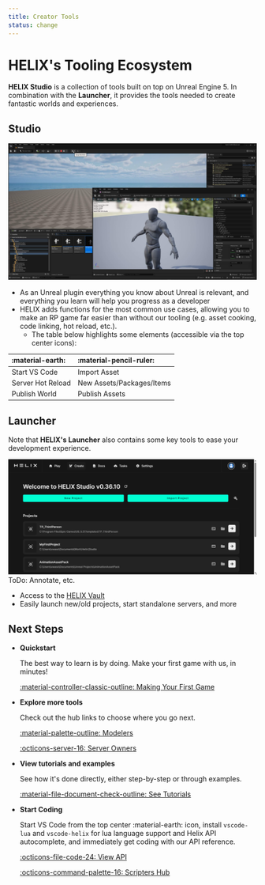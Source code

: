 ```yaml
---
title: Creator Tools
status: change
---
```


# HELIX's Tooling Ecosystem

**HELIX Studio** is a collection of tools built on top on Unreal Engine 5. In combination with the **Launcher**, it provides the tools needed to create fantastic worlds and experiences.

## Studio

![](../_images/getting_started/StudioSpam.jpg)

- As an Unreal plugin everything you know about Unreal is relevant, and everything you learn will help you progress as a developer
- HELIX adds functions for the most common use cases, allowing you to make an RP game far easier than without our tooling (e.g. asset cooking, code linking, hot reload, etc.).
    - The table below highlights some elements (accessible via the top center icons):

| :material-earth:  | :material-pencil-ruler: |
|:------------------|:-----|
| Start VS Code     | Import Asset |
| Server Hot Reload | New Assets/Packages/Items|
| Publish World     | Publish Assets |

## Launcher

Note that **HELIX's Launcher** also contains some key tools to ease your development experience.

![](../_images/getting_started/HELIXLauncher.png)
ToDo: Annotate, etc.

- Access to the [HELIX Vault](https://hub.helixgame.com/)
- Easily launch new/old projects, start standalone servers, and more

## Next Steps
<div class="grid cards" markdown>

-   __Quickstart__

    The best way to learn is by doing. Make your first game with us, in minutes!

    [:material-controller-classic-outline: Making Your First Game](firstGame.md)

-   __Explore more tools__

	Check out the hub links to choose where you go next.

    [:material-palette-outline: Modelers](modelers.md)

    [:octicons-server-16: Server Owners](serverOwners.md)

-   __View tutorials and examples__

    See how it's done directly, either step-by-step or through examples.

    [:material-file-document-check-outline: See Tutorials](../tutorials/tutorialHome.md)

-   __Start Coding__

    Start VS Code from the top center :material-earth: icon, install `vscode-lua` and `vscode-helix` for lua language support and Helix API autocomplete, and immediately get coding with our API reference.

    [:octicons-file-code-24: View API](../api/apiHome.md)

    [:octicons-command-palette-16: Scripters Hub](scripters.md)
</div>

